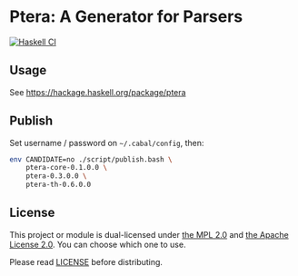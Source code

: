 # Ptera: A Generator for Parsers

[![Haskell CI](https://github.com/mizunashi-mana/ptera/workflows/Haskell%20CI/badge.svg)](https://github.com/mizunashi-mana/ptera/actions)

## Usage

See https://hackage.haskell.org/package/ptera

## Publish

Set username / password on `~/.cabal/config`, then:

```bash
env CANDIDATE=no ./script/publish.bash \
    ptera-core-0.1.0.0 \
    ptera-0.3.0.0 \
    ptera-th-0.6.0.0
```

## License

This project or module is dual-licensed under [the MPL 2.0](http://mozilla.org/MPL/2.0/) and [the Apache License 2.0](https://www.apache.org/licenses/LICENSE-2.0). You can choose which one to use.

Please read [LICENSE](https://github.com/mizunashi-mana/ptera/blob/master/LICENSE) before distributing.
